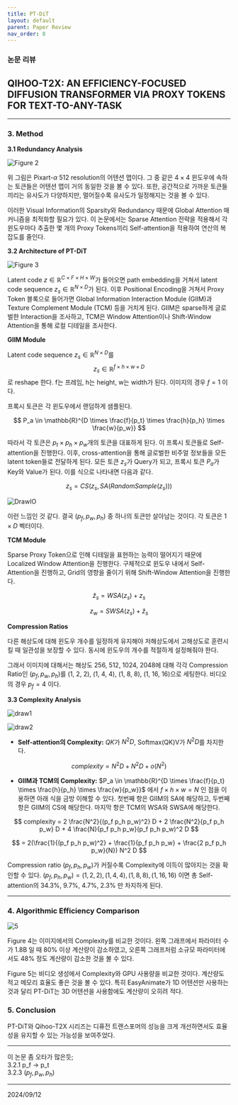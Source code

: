 ```yaml
---
title: PT-DiT
layout: default
parent: Paper Review
nav_order: 8
---
```


### 논문 리뷰  

## QIHOO-T2X: AN EFFICIENCY-FOCUSED DIFFUSION TRANSFORMER VIA PROXY TOKENS FOR TEXT-TO-ANY-TASK  

---

### **3. Method**  

**3.1 Redundancy Analysis**  

![Figure 2](../images/PT-DiT/2.png)

위 그림은 Pixart-$\alpha$ 512 resolution의 어텐션 맵이다. 그 중 같은 $4 \times 4$ 윈도우에 속하는 토큰들은 어텐션 맵이 거의 동일한 것을 볼 수 있다. 또한, 공간적으로 가까운 토큰들끼리는 유사도가 다양하지만, 멀어질수록 유사도가 일정해지는 것을 볼 수 있다. 

이러한 Visual Information의 Sparsity와 Redundancy 때문에 Global Attention 매커니즘을 최적화할 필요가 있다. 이 논문에서는 Sparse Attention 전략을 적용해서 각 윈도우마다 추출한 몇 개의 Proxy Tokens끼리 Self-attention을 적용하여 연산의 복잡도를 줄인다.  

**3.2 Architecture of PT-DiT**  

![Figure 3](../images/PT-DiT/3.png)

Latent code $z \in \mathbb{R}^{C \times F \times H \times W}$가 들어오면 path embedding을 거쳐서 latent code sequence $z_s \in \mathbb{R}^{N \times D}$가 된다. 이후 Positional Encoding을 거쳐서 Proxy Token 블록으로 들어가면 Global Information Interaction Module (GIIM)과 Texture Complement Module (TCM) 등을 거치게 된다. GIIM은 sparse하게 글로벌한 Interaction을 조사하고, TCM은 Window Attention이나 Shift-Window Attention을 통해 로컬 디테일을 조사한다.  

  
**GIIM Module**  

Latent code sequence $z_s \in \mathbb{R}^{N \times D}$를 $$z_s \in \mathbb{R}^{f \times h \times w \times D}$$로 reshape 한다. f는 프레임, h는 height, w는 width가 된다. 이미지의 경우 $f=1$ 이다.  

프록시 토큰은 각 윈도우에서 랜덤하게 샘플된다.  

$$
P_a \in \mathbb{R}^{D \times \frac{f}{p_t} \times \frac{h}{p_h} \times \frac{w}{p_w}}
$$ 

따라서 각 토큰은  $p_t \times p_h \times p_w$개의 토큰을 대표하게 된다. 이 프록시 토큰들로 Self-attention을 진행한다. 이후, cross-attention을 통해 글로벌한 비주얼 정보들을 모든 latent token들로 전달하게 된다. 모든 토큰 $z_s$가 Query가 되고, 프록시 토큰 $P_a$가 Key와 Value가 된다. 이를 식으로 나타내면 다음과 같다.  

$$
z_s = CS(z_s, SA(RandomSample(z_s)))  
$$

![DrawIO](../images/PT-DiT/TokenMerging.drawio.png)

이런 느낌인 것 같다. 결국 $(p_f, p_w, p_h)$ 중 하나의 토큰만 살아남는 것이다. 각 토큰은 $1 \times D$ 벡터이다.  


**TCM Module**  

Sparse Proxy Token으로 인해 디테일을 표현하는 능력이 떨어지기 때문에 Localized Window Attention을 진행한다. 구체적으로 윈도우 내에서 Self-Attention을 진행하고, Grid의 영향을 줄이기 위해 Shift-Window Attention을 진행한다.  

$$
\hat z_s = WSA(z_s) + z_s  
$$

$$
z_w = SWSA(z_s) + \hat z_s
$$


**Compression Ratios**  

다른 해상도에 대해 윈도우 개수를 일정하게 유지해야 저해상도에서 고해상도로 훈련시킬 때 일관성을 보장할 수 있다. 동시에 윈도우의 개수를 적절하게 설정해줘야 한다.  

그래서 이미지에 대해서는 해상도 256, 512, 1024, 2048에 대해 각각 Compression Ratio인 $(p_f, p_w, p_h)$를 (1, 2, 2), (1, 4, 4), (1, 8, 8), (1, 16, 16)으로 세팅한다. 비디오의 경우 $p_f = 4$ 이다.  


**3.3 Complexity Analysis**  

![draw1](../images/PT-DiT/d1.png)

![draw2](../images/PT-DiT/d2.png)


- **Self-attention의 Complexity:** $QK$가 $N^2 D$, Softmax(QK)V가 $N^2 D$를 차지한다. 

$$
complexity = N^2 D + N^2 D + o(N^2)  
$$

- **GIIM과 TCM의 Complexity:** $P_a \in \mathbb{R}^{D \times \frac{f}{p_t} \times \frac{h}{p_h} \times \frac{w}{p_w}}$ 에서 $f \times h \times w = N$ 인 점을 이용하면 아래 식을 금방 이해할 수 있다. 첫번째 항은 GIIM의 SA에 해당하고, 두번째 항은 GIIM의 CS에 해당한다. 마지막 항은 TCM의 WSA와 SWSA에 해당한다.    

$$
complexity = 2 \frac{N^2}{(p_f p_h p_w)^2} D + 2 \frac{N^2}{p_f p_h p_w} D + 4 \frac{N}{p_f p_h p_w}(p_f p_h p_w)^2 D  
$$

$$
= 2(\frac{1}{(p_f p_h p_w)^2} + \frac{1}{p_f p_h p_w} + \frac{2 p_f p_h p_w}{N}) N^2 D
$$


Compression ratio $(p_f, p_h, p_w)$가 커질수록 Complexity에 이득이 많아지는 것을 확인할 수 있다. $(p_f, p_h, p_w) = (1, 2, 2), (1, 4, 4), (1, 8, 8), (1, 16, 16)$ 이면 총 Self-attention의 34.3%,
9.7%, 4.7%, 2.3% 만 차지하게 된다.  

---

### **4. Algorithmic Efficiency Comparison**  

![5](../images/PT-DiT/5.png)

Figure 4는 이미지에서의 Complexity를 비교한 것이다. 왼쪽 그래프에서 파라미터 수가 1.8B 일 때 80% 이상 계산량이 감소하였고, 오른쪽 그래프처럼 소규모 파라미터에서도 48% 정도 계산량이 감소한 것을 볼 수 있다.  

Figure 5는 비디오 생성에서 Complexity와 GPU 사용량을 비교한 것이다. 계산량도 적고 메모리 효율도 좋은 것을 볼 수 있다. 특히 EasyAnimate가 1D 어텐션만 사용하는 것과 달리 PT-DiT는 3D 어텐션을 사용함에도 계산량이 오히려 적다.  


### **5. Conclusion**  

PT-DiT와 Qihoo-T2X 시리즈는 디퓨전 트랜스포머의 성능을 크게 개선하면서도 효율성을 유지할 수 있는 가능성을 보여주었다.  

---
이 논문 좀 오타가 많은듯;  
3.2.1 p_f -> p_t  
3.2.3 $(p_f, p_w, p_h)$ 

---

2024/09/12

